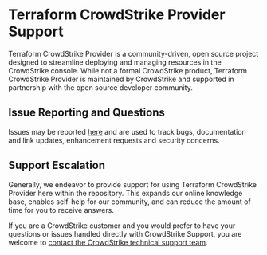 # Terraform CrowdStrike Provider Support

Terraform CrowdStrike Provider is a community-driven, open source project designed to streamline deploying and managing resources in the CrowdStrike console. While not a formal CrowdStrike product, Terraform CrowdStrike Provider is maintained by CrowdStrike and supported in partnership with the open source developer community.

## Issue Reporting and Questions

Issues may be reported [here](https://github.com/CrowdStrike/terraform-provider-crowdstrike/issues/new) and are used to track bugs, documentation and link updates, enhancement requests and security concerns.

## Support Escalation

Generally, we endeavor to provide support for using Terraform CrowdStrike Provider here within the repository. This expands our online knowledge base, enables self-help for our community, and can reduce the amount of time for you to receive answers.

If you are a CrowdStrike customer and you would prefer to have your questions or issues handled directly with CrowdStrike Support, you are welcome to [contact the CrowdStrike technical support team](https://supportportal.crowdstrike.com/).

